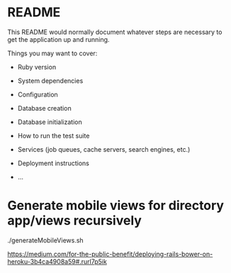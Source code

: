 # README

This README would normally document whatever steps are necessary to get the
application up and running.

Things you may want to cover:

* Ruby version

* System dependencies

* Configuration

* Database creation

* Database initialization

* How to run the test suite

* Services (job queues, cache servers, search engines, etc.)

* Deployment instructions

* ...

# Generate mobile views for directory app/views recursively

./generateMobileViews.sh


https://medium.com/for-the-public-benefit/deploying-rails-bower-on-heroku-3b4ca4908a59#.rurl7p5ik
